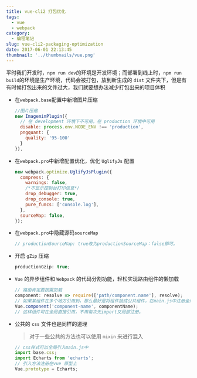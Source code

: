 ```yaml
---
title: vue-cli2 打包优化
tags:
  - vue
  - webpack
category:
  - 编程笔记
slug: vue-cli2-packaging-optimization
date: 2017-06-01 22:13:45
thumbnail: '../thumbnails/vue.png'
---
```


平时我们开发时，`npm run dev`的环境是开发环境；而部署到线上时，`npm run build`的环境是生产环境，代码会被打包，放到新生成的 `dist` 文件夹下，但是有有时候打包出来的文件过大，我们就要想办法减少打包出来的项目体积

- 在`webpack.base`配置中新增图片压缩

  ```js
  //图片压缩
  new ImageminPlugin({
    // 在 development 环境下不可用，在 production 环境中可用
    disable: process.env.NODE_ENV !== 'production',
    pngquant: {
      quality: '95-100'
    }
  }),
  ```

- 在`webpack.pro`中新增配置优化，优化 `UglifyJs` 配置

  ```js
  new webpack.optimize.UglifyJsPlugin({
    compress: {
      warnings: false,
      /*不显示控制台打印信息*/
      drop_debugger: true,
      drop_console: true,
      pure_funcs: ['console.log'],
    },
    sourceMap: false,
  });
  ```

- 在`webpack.pro`中隐藏源码`sourceMap`

  ```js
  // productionSourceMap: true改为productionSourceMap：false即可。
  ```

- 开启 `gZip` 压缩

  ```js
  productionGzip: true;
  ```

- `Vue` 的异步组件和 `Webpack` 的代码分割功能，轻松实现路由组件的懒加载

  ```js
  // 路由肯定要按需加载
  component: resolve => require(['path/component.name'], resolve);
  // 如果某组件在多个地方引用到，那么最好是将组件抽成公共组件，在main.js中注册全局组件
  Vue.component('component-name', componentName);
  // 这样组件可在全局直接引用，不用每次先import又局部注册。
  ```

- 公共的 `css` 文件也是同样的道理

  > 对于一些公共的方法也可以使用 `mixin` 来进行混入

  ```js
  // css样式可以全局引入main.js中
  import base.css;
  import Echarts from 'echarts';
  // 引入方法注册在vue 原型上
  Vue.prototype = Echarts;
  ```
